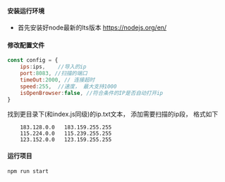 #### 安装运行环境

- 首先安装好node最新的lts版本  https://nodejs.org/en/

#### 修改配置文件

```javascript
const config = {
    ips:ips,    //导入的ip
    port:8083, //扫描的端口
    timeOut:2000, // 连接超时
    speed:255,  //速度， 最大支持1000
    isOpenBrowser:false, //符合条件的IP是否自动打开ip
}
```
找到更目录下(和index.js同级)的ip.txt文本， 添加需要扫描的ip段， 格式如下
```
    183.128.0.0   183.159.255.255
    115.224.0.0   115.239.255.255
    123.152.0.0   123.159.255.255
```


#### 运行项目

```node
npm run start
```

